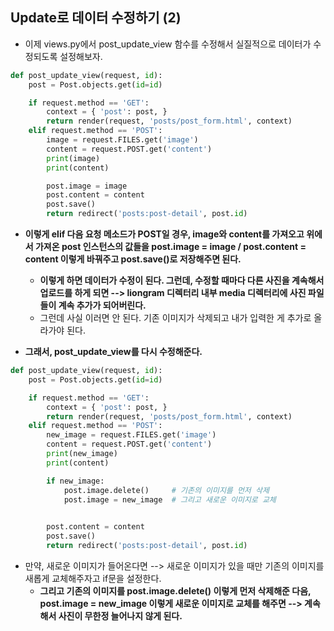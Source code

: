 ## Update로 데이터 수정하기 (2)
- 이제 views.py에서 post_update_view 함수를 수정해서 실질적으로 데이터가 수정되도록 설정해보자.

```python
def post_update_view(request, id):
    post = Post.objects.get(id=id)

    if request.method == 'GET':
        context = { 'post': post, }
        return render(request, 'posts/post_form.html', context)
    elif request.method == 'POST':
        image = request.FILES.get('image')
        content = request.POST.get('content')
        print(image)
        print(content)

        post.image = image
        post.content = content
        post.save()
        return redirect('posts:post-detail', post.id)
```

- **이렇게 elif 다음 요청 메소드가 POST일 경우, image와 content를 가져오고 위에서 가져온 post 인스턴스의 값들을 post.image = image / post.content = content 이렇게 바꿔주고
  post.save()로 저장해주면 된다.**
  - **이렇게 하면 데이터가 수정이 된다. 그런데, 수정할 때마다 다른 사진을 계속해서 업로드를 하게 되면 --> liongram 디렉터리 내부 media 디렉터리에 사진 파일들이 계속 추가가 되어버린다.** 
  - 그런데 사실 이러면 안 된다. 기존 이미지가 삭제되고 내가 입력한 게 추가로 올라가야 된다.

- **그래서, post_update_view를 다시 수정해준다.**

```python
def post_update_view(request, id):
    post = Post.objects.get(id=id)

    if request.method == 'GET':
        context = { 'post': post, }
        return render(request, 'posts/post_form.html', context)
    elif request.method == 'POST':
        new_image = request.FILES.get('image')
        content = request.POST.get('content')
        print(new_image)
        print(content)

        if new_image:
            post.image.delete()     # 기존의 이미지를 먼저 삭제
            post.image = new_image  # 그리고 새로운 이미지로 교체

        
        post.content = content
        post.save()
        return redirect('posts:post-detail', post.id)
```

- 만약, 새로운 이미지가 들어온다면 --> 새로운 이미지가 있을 때만 기존의 이미지를 새롭게 교체해주자고 if문을 설정한다.
  - **그리고 기존의 이미지를 post.image.delete() 이렇게 먼저 삭제해준 다음, post.image = new_image 이렇게 새로운 이미지로 교체를 해주면 --> 계속해서 사진이 무한정 늘어나지 않게 된다.**
